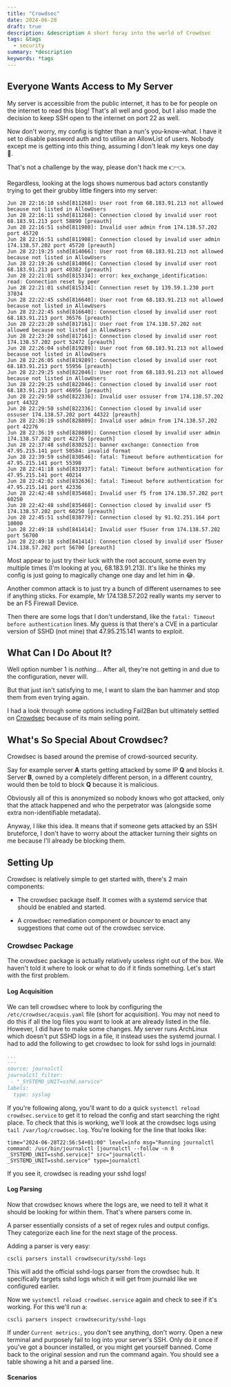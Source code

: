 ```yaml
---
title: "Crowdsec"
date: 2024-06-28
draft: true
description: &description A short foray into the world of Crowdsec
tags: &tags
  - security
summary: *description
keywords: *tags
---
```

## Everyone Wants Access to My Server

My server is accessible from the public internet, it has to be for people on the internet to read this blog! That's all well and good, but I also made the decision to keep SSH open to the internet on port 22 as well.

Now don't worry, my config is tighter than a nun's you-know-what. I have it set to disable password auth and to utilise an AllowList of users. Nobody except me is getting into this thing, assuming I don't leak my keys one day 😬.

That's not a challenge by the way, please don't hack me 👉👈.

Regardless, looking at the logs shows numerous bad actors constantly trying to get their grubby little fingers into my server:

```
Jun 28 22:16:10 sshd[811268]: User root from 68.183.91.213 not allowed because not listed in AllowUsers
Jun 28 22:16:11 sshd[811268]: Connection closed by invalid user root 68.183.91.213 port 58890 [preauth]
Jun 28 22:16:51 sshd[811908]: Invalid user admin from 174.138.57.202 port 45720
Jun 28 22:16:51 sshd[811908]: Connection closed by invalid user admin 174.138.57.202 port 45720 [preauth]
Jun 28 22:19:25 sshd[814066]: User root from 68.183.91.213 not allowed because not listed in AllowUsers
Jun 28 22:19:26 sshd[814066]: Connection closed by invalid user root 68.183.91.213 port 40382 [preauth]
Jun 28 22:21:01 sshd[815334]: error: kex_exchange_identification: read: Connection reset by peer
Jun 28 22:21:01 sshd[815334]: Connection reset by 139.59.1.230 port 37034
Jun 28 22:22:45 sshd[816640]: User root from 68.183.91.213 not allowed because not listed in AllowUsers
Jun 28 22:22:45 sshd[816640]: Connection closed by invalid user root 68.183.91.213 port 36576 [preauth]
Jun 28 22:23:20 sshd[817161]: User root from 174.138.57.202 not allowed because not listed in AllowUsers
Jun 28 22:23:20 sshd[817161]: Connection closed by invalid user root 174.138.57.202 port 52472 [preauth]
Jun 28 22:26:04 sshd[819289]: User root from 68.183.91.213 not allowed because not listed in AllowUsers
Jun 28 22:26:05 sshd[819289]: Connection closed by invalid user root 68.183.91.213 port 55956 [preauth]
Jun 28 22:29:25 sshd[822046]: User root from 68.183.91.213 not allowed because not listed in AllowUsers
Jun 28 22:29:25 sshd[822046]: Connection closed by invalid user root 68.183.91.213 port 46956 [preauth]
Jun 28 22:29:50 sshd[822336]: Invalid user ossuser from 174.138.57.202 port 44322
Jun 28 22:29:50 sshd[822336]: Connection closed by invalid user ossuser 174.138.57.202 port 44322 [preauth]
Jun 28 22:36:19 sshd[828809]: Invalid user admin from 174.138.57.202 port 42276
Jun 28 22:36:19 sshd[828809]: Connection closed by invalid user admin 174.138.57.202 port 42276 [preauth]
Jun 28 22:37:48 sshd[830252]: banner exchange: Connection from 47.95.215.141 port 50584: invalid format
Jun 28 22:39:59 sshd[830546]: fatal: Timeout before authentication for 47.95.215.141 port 55398
Jun 28 22:41:18 sshd[831937]: fatal: Timeout before authentication for 47.95.215.141 port 40214
Jun 28 22:42:02 sshd[832636]: fatal: Timeout before authentication for 47.95.215.141 port 42336
Jun 28 22:42:48 sshd[835468]: Invalid user f5 from 174.138.57.202 port 60250
Jun 28 22:42:48 sshd[835468]: Connection closed by invalid user f5 174.138.57.202 port 60250 [preauth]
Jun 28 22:45:51 sshd[838779]: Connection closed by 91.92.251.164 port 10000
Jun 28 22:49:18 sshd[841414]: Invalid user f5user from 174.138.57.202 port 56700
Jun 28 22:49:18 sshd[841414]: Connection closed by invalid user f5user 174.138.57.202 port 56700 [preauth]
```

Most appear to just try their luck with the root account, some even try multiple times (I'm looking at you, 68.183.91.213). It's like he thinks my config is just going to magically change one day and let him in 😂.

Another common attack is to just try a bunch of different usernames to see if anything sticks. For example, Mr 174.138.57.202 really wants my server to be an F5 Firewall Device.

Then there are some logs that I don't understand, like the `fatal: Timeout before authentication` lines. My guess is that there's a CVE in a particular version of SSHD (not mine) that 47.95.215.141 wants to exploit.

## What Can I Do About It?

Well option number 1 is _nothing_... After all, they're not getting in and due to the configuration, never will.

But that just isn't satisfying to me, I want to slam the ban hammer and stop them from even trying again.

I had a look through some options including Fail2Ban but ultimately settled on [Crowdsec](https://www.crowdsec.net/) because of its main selling point.

## What's So Special About Crowdsec?

Crowdsec is based around the premise of crowd-sourced security.

Say for example server **A** starts getting attacked by some IP **Q** and blocks it. Server **B**, owned by a completely different person, in a different country, would then be told to block **Q** because it is malicious.

Obviously all of this is anonymized so nobody knows who got attacked, only that the attack happened and who the perpetrator was (alongside some extra non-identifiable metadata).

Anyway, I like this idea. It means that if someone gets attacked by an SSH bruteforce, I don't have to worry about the attacker turning their sights on me because I'll already be blocking them.

## Setting Up

Crowdsec is relatively simple to get started with, there's 2 main components:

- The crowdsec package itself. It comes with a systemd service that should be enabled and started.

- A crowdsec remediation component or _bouncer_ to enact any suggestions that come out of the crowdsec service.

### Crowdsec Package

The crowdsec package is actually relatively useless right out of the box. We haven't told it where to look or what to do if it finds something. Let's start with the first problem.

#### Log Acquisition

We can tell crowdsec where to look by configuring the `/etc/crowdsec/acquis.yaml` file (short for acquisition). You may not need to do this if all the log files you want to look at are already listed in the file. However, I did have to make some changes. My server runs ArchLinux which doesn't put SSHD logs in a file, it instead uses the systemd journal. I had to add the following to get crowdsec to look for sshd logs in journald:

```yml
...
---
source: journalctl
journalctl_filter:
 - "_SYSTEMD_UNIT=sshd.service"
labels:
  type: syslog
```

If you're following along, you'll want to do a quick `systemctl reload crowdsec.service` to get it to reload the config and start searching the right place. To check that this is working, we'll look at the crowdsec logs using `tail /var/log/crowdsec.log`. You're looking for the line that looks like:

```
time="2024-06-28T22:56:54+01:00" level=info msg="Running journalctl command: /usr/bin/journalctl [journalctl --follow -n 0 _SYSTEMD_UNIT=sshd.service]" src="journalctl-_SYSTEMD_UNIT=sshd.service" type=journalctl
```

If you see it, crowdsec is reading your sshd logs!

#### Log Parsing

Now that crowdsec knows where the logs are, we need to tell it what it should be looking for within them. That's where parsers come in.

A parser essentially consists of a set of regex rules and output configs. They categorize each line for the next stage of the process.

Adding a parser is very easy:

```
cscli parsers install crowdsecurity/sshd-logs
```

This will add the official sshd-logs parser from the crowdsec hub. It specifically targets sshd logs which it will get from journald like we configured earlier.

Now we `systemctl reload crowdsec.service` again and check to see if it's working. For this we'll run a:

```
cscli parsers inspect crowdsecurity/sshd-logs
```

If under `Current metrics:`, you don't see anything, don't worry. Open a new terminal and purposely fail to log into your server's SSH. Only do it once if you've got a bouncer installed, or you might get yourself banned. Come back to the original session and run the command again. You should see a table showing a hit and a parsed line.

#### Scenarios


